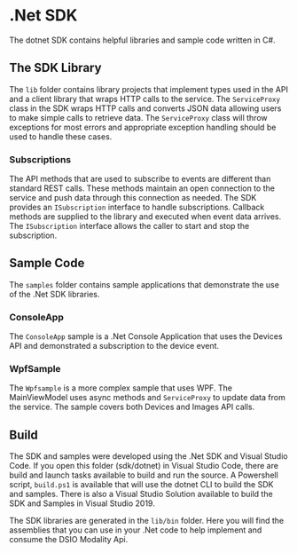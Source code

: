 # .Net SDK

The dotnet SDK contains helpful libraries and sample code written in C#.

## The SDK Library
The `lib` folder contains library projects that implement types used in the API and a client library that wraps HTTP calls to the service. The `ServiceProxy` class in the SDK wraps HTTP calls and converts JSON data allowing users to make simple calls to retrieve data. The `ServiceProxy` class will throw exceptions for most errors and appropriate exception handling should be used to handle these cases.

### Subscriptions
The API methods that are used to subscribe to events are different than standard REST calls. These methods maintain an open connection to the service and push data through this connection as needed. The SDK provides an `ISubscription` interface to handle subscriptions. Callback methods are supplied to the library and executed when event data arrives. The `ISubscription` interface allows the caller to start and stop the subscription.

## Sample Code
The `samples` folder contains sample applications that demonstrate the use of the .Net SDK libraries.

### ConsoleApp
The `ConsoleApp` sample is a .Net Console Application that uses the Devices API and demonstrated a subscription to the device event.

### WpfSample
The `Wpfsample` is a more complex sample that uses WPF. The MainViewModel uses async methods and `ServiceProxy` to update data from the service. The sample covers both Devices and Images API calls.

## Build
The SDK and samples were developed using the .Net SDK and Visual Studio Code. If you open this folder (sdk/dotnet) in Visual Studio Code, there are build and launch tasks available to build and run the source. A Powershell script, `build.ps1` is available that will use the dotnet CLI to build the SDK and samples. There is also a Visual Studio Solution available to build the SDK and Samples in Visual Studio 2019.

The SDK libraries are generated in the `lib/bin` folder. Here you will find the assemblies that you can use in your .Net code to help implement and consume the DSIO Modality Api.
